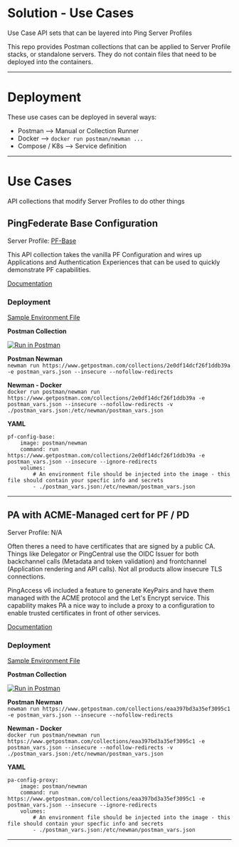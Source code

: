 # Solution - Use Cases
Use Case API sets that can be layered into Ping Server Profiles

This repo provides Postman collections that can be applied to Server Profile stacks, or standalone servers. They do not contain files that need to be deployed into the containers.

---
# Deployment
These use cases can be deployed in several ways:
* Postman --> Manual or Collection Runner
* Docker --> `docker run postman/newman ...`
* Compose / K8s --> Service definition

---
# Use Cases
API collections that modify Server Profiles to do other things

## PingFederate Base Configuration
Server Profile: [PF-Base](https://github.com/cprice-ping/Profile-PF-Base)

This API collection takes the vanilla PF Configuration and wires up Applications and Authentication Experiences that can be used to quickly demonstrate PF capabilities.

[Documentation](https://www.getpostman.com/collections/2e0df14dcf26f1ddb39a)

### Deployment
[Sample Environment File](pf_base_env_sample.json)

**Postman Collection**  

[![Run in Postman](https://run.pstmn.io/button.svg)](https://app.getpostman.com/run-collection/2e0df14dcf26f1ddb39a)

**Postman Newman**  
`newman run https://www.getpostman.com/collections/2e0df14dcf26f1ddb39a -e postman_vars.json --insecure --nofollow-redirects`

**Newman - Docker**  
`docker run postman/newman run https://www.getpostman.com/collections/2e0df14dcf26f1ddb39a -e postman_vars.json --insecure --nofollow-redirects -v ./postman_vars.json:/etc/newman/postman_vars.json`

**YAML**
```
pf-config-base:
    image: postman/newman
    command: run https://www.getpostman.com/collections/2e0df14dcf26f1ddb39a -e postman_vars.json --insecure --ignore-redirects
    volumes:
        # An environment file should be injected into the image - this file should contain your specfic info and secrets
        - ./postman_vars.json:/etc/newman/postman_vars.json
```
---
## PA with ACME-Managed cert for PF / PD
Server Profile: N/A

Often theres a need to have certificates that are signed by a public CA. Things like Delegator or PingCentral use the OIDC Issuer for both backchannel calls (Metadata and token validation) and frontchannel (Application rendering and API calls). Not all products allow insecure TLS connections.   

PingAccess v6 included a feature to generate KeyPairs and have them managed with the ACME protocol and the Let's Encrypt service. This capability makes PA a nice way to include a proxy to a configuration to enable trusted certificates in front of other services.
 
[Documentation](https://documenter.getpostman.com/view/1239082/SWT5jLpF)

### Deployment
[Sample Environment File](pa_add_proxy_env_sample.json)

**Postman Collection**  

[![Run in Postman](https://run.pstmn.io/button.svg)](https://app.getpostman.com/run-collection/eaa397bd3a35ef3095c1)

**Postman Newman**  
`newman run https://www.getpostman.com/collections/eaa397bd3a35ef3095c1 -e postman_vars.json --insecure --nofollow-redirects`

**Newman - Docker**  
`docker run postman/newman run https://www.getpostman.com/collections/eaa397bd3a35ef3095c1 -e postman_vars.json --insecure --nofollow-redirects -v ./postman_vars.json:/etc/newman/postman_vars.json`

**YAML**
```
pa-config-proxy:
    image: postman/newman
    command: run https://www.getpostman.com/collections/eaa397bd3a35ef3095c1 -e postman_vars.json --insecure --ignore-redirects
    volumes:
        # An environment file should be injected into the image - this file should contain your specfic info and secrets
        - ./postman_vars.json:/etc/newman/postman_vars.json
```
---